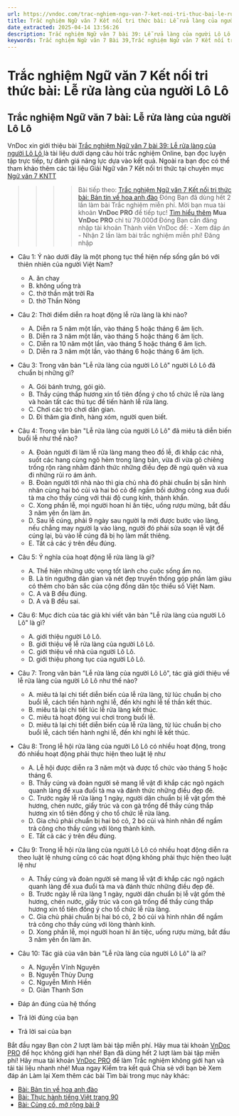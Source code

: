 ```yaml
---
url: https://vndoc.com/trac-nghiem-ngu-van-7-ket-noi-tri-thuc-bai-le-rua-lang-cua-nguoi-lo-lo-329450
title: Trắc nghiệm Ngữ văn 7 Kết nối tri thức bài: Lễ rửa làng của người Lô Lô - VnDoc.com
date_extracted: 2025-04-14 13:56:26
description: Trắc nghiệm Ngữ văn 7 bài 39: Lễ rửa làng của người Lô Lô là bộ câu hỏi trắc nghiệm khách quan liên quan đến nội dung trong chương trình Ngữ văn 7 Kết nối tri thức
keywords: Trắc nghiệm Ngữ văn 7 Bài 39,Trắc nghiệm Ngữ văn 7 Kết nối tri thức Bài 39,Trắc nghiệm văn 7 Kết nối tri thức,Trắc nghiệm Ngữ văn 7 Lễ rửa làng của người Lô Lô,Trắc nghiệm Ngữ văn 7 KNTT,Lễ rửa làng của người Lô Lô,Ngữ văn 7 KNTT,Ngữ văn 7 bài 39 kntt
---
```


# Trắc nghiệm Ngữ văn 7 Kết nối tri thức bài: Lễ rửa làng của người Lô Lô
## **Trắc nghiệm Ngữ văn 7 bài: Lễ rửa làng của người Lô Lô**
VnDoc xin giới thiệu bài [Trắc nghiệm Ngữ văn 7 bài 39: Lễ rửa làng của người Lô Lô ](<https://vndoc.com/trac-nghiem-ngu-van-7-ket-noi-tri-thuc-bai-le-rua-lang-cua-nguoi-lo-lo-329450>)là tài liệu dưới dạng câu hỏi trắc nghiệm Online, bạn đọc luyện tập trực tiếp, tự đánh giá năng lực dựa vào kết quả. Ngoài ra bạn đọc có thể tham khảo thêm các tài liệu Giải Ngữ văn 7 Kết nối tri thức tại chuyên mục [Ngữ văn 7 KNTT](<https://vndoc.com/ngu-van-7-kntt-tap1>)
>>>> Bài tiếp theo: [Trắc nghiệm Ngữ văn 7 Kết nối tri thức bài: Bản tin về hoa anh đào](<https://vndoc.com/trac-nghiem-ngu-van-7-ket-noi-tri-thuc-bai-ban-tin-ve-hoa-anh-dao-329501>)
Đóng
Bạn đã dùng hết 2 lần làm bài Trắc nghiệm miễn phí. Mời bạn mua tài khoản **VnDoc PRO** để tiếp tục\! [Tìm hiểu thêm](</pro>)
**Mua VnDoc PRO** chỉ từ 79.000đ
Đóng
Bạn cần đăng nhập tài khoản Thành viên VnDoc để:
\- Xem đáp án
\- Nhận 2 lần làm bài trắc nghiệm miễn phí\!
Đăng nhập 
  * Câu 1: Ý nào dưới đây là một phong tục thể hiện nếp sống gắn bó với thiên nhiên của người Việt Nam?
    * A. ăn chay
    * B. không uống trà
    * C. thờ thần mặt trời Ra
    * D. thờ Thần Nông
  * Câu 2: Thời điểm diễn ra hoạt động lễ rửa làng là khi nào?
    * A. Diễn ra 5 năm một lần, vào tháng 5 hoặc tháng 6 âm lịch.
    * B. Diễn ra 3 năm một lần, vào tháng 5 hoặc tháng 6 âm lịch.
    * C. Diễn ra 10 năm một lần, vào tháng 5 hoặc tháng 6 âm lịch.
    * D. Diễn ra 3 năm một lần, vào tháng 6 hoặc tháng 6 âm lịch.
  * Câu 3: Trong văn bản "Lễ rửa làng của người Lô Lô" người Lô Lô đã chuẩn bị những gì?
    * A. Gói bánh trưng, gói giò.
    * B. Thầy cúng thắp hương xin tổ tiên đồng ý cho tổ chức lễ rửa làng và hoàn tất các thủ tục để tiến hành lễ rửa làng.
    * C. Chơi các trò chơi dân gian.
    * D. Đi thăm gia đình, hàng xóm, người quen biết.
  * Câu 4: Trong văn bản "Lễ rửa làng của người Lô Lô" đã miêu tả diễn biến buổi lễ như thế nào?
    * A. Đoàn người đi làm lễ rửa làng mang theo đồ lễ, đi khắp các nhà, suốt các hang cùng ngõ hẻm trong làng bản, vừa đi vừa gõ chiêng trống rộn ràng nhằm đánh thức những điều đẹp đẽ ngủ quên và xua đi những rủi ro ám ảnh.
    * B. Đoàn người tới nhà nào thì gia chủ nhà đó phải chuẩn bị sẵn hình nhân cùng hai bó củi và hai bó cỏ để ngầm bồi dưỡng công xua đuổi tà ma cho thầy cúng với thái độ cung kính, thành khẩn.
    * C. Xong phần lễ, mọi người hoan hỉ ăn tiệc, uống rượu mừng, bắt đầu 3 năm yên ổn làm ăn.
    * D. Sau lễ cúng, phải 9 ngày sau người lạ mới được bước vào làng, nếu chẳng may người lạ vào làng, người đó phải sửa soạn lễ vật để cúng lại, bù vào lễ cúng đã bị họ làm mất thiêng.
    * E. Tất cả các ý trên đều đúng.
  * Câu 5: Ý nghĩa của hoạt động lễ rửa làng là gì?
    * A. Thể hiện những ước vọng tốt lành cho cuộc sống ấm no.
    * B. Là tín ngưỡng dân gian và nét đẹp truyền thống góp phần làm giàu có thêm cho bản sắc của cộng đồng dân tộc thiểu số Việt Nam.
    * C. A và B đều đúng.
    * D. A và B đều sai.
  * Câu 6: Mục đích của tác giả khi viết văn bản "Lễ rửa làng của người Lô Lô" là gì?
    * A. giới thiệu người Lô Lô.
    * B. giới thiệu về lễ rửa làng của người Lô Lô.
    * C. giới thiệu về nhà của người Lô Lô.
    * D. giới thiệu phong tục của người Lô Lô.
  * Câu 7: Trong văn bản "Lễ rửa làng của người Lô Lô", tác giả giới thiệu về lễ rửa làng của người Lô Lô như thế nào?
    * A. miêu tả lại chi tiết diễn biến của lễ rửa làng, từ lúc chuẩn bị cho buổi lễ, cách tiến hành nghi lễ, đến khi nghi lễ tế thần kết thúc.
    * B. miêu tả lại chi tiết lúc lễ rửa làng kết thúc.
    * C. miêu tả hoạt động vui chơi trong buổi lễ.
    * D. miêu tả lại chi tiết diễn biến của lễ rửa làng, từ lúc chuẩn bị cho buổi lễ, cách tiến hành nghi lễ, đến khi nghi lễ kết thúc.
  * Câu 8: Trong lễ hội rửa làng của người Lô Lô có nhiều hoạt động, trong đó nhiều hoạt động phải thực hiện theo luật lệ như
    * A. Lễ hội được diễn ra 3 năm một và được tổ chức vào tháng 5 hoặc tháng 6.
    * B. Thầy cúng và đoàn người sẽ mang lễ vật đi khắp các ngõ ngách quanh làng để xua đuổi tà ma và đánh thức những điều đẹp đẽ.
    * C. Trước ngày lễ rửa làng 1 ngày, người dân chuẩn bị lễ vật gồm thẻ hương, chén nước, giấy trúc và con gà trống để thầy cúng thắp hương xin tổ tiên đồng ý cho tổ chức lễ rửa làng.
    * D. Gia chủ phải chuẩn bị hai bó cỏ, 2 bó củi và hình nhân để ngầm trả công cho thầy cúng với lòng thành kính.
    * E. Tất cả các ý trên đều đúng.
  * Câu 9: Trong lễ hội rửa làng của người Lô Lô có nhiều hoạt động diễn ra theo luật lệ nhưng cũng có các hoạt động không phải thực hiện theo luật lệ như
    * A. Thầy cúng và đoàn người sẽ mang lễ vật đi khắp các ngõ ngách quanh làng để xua đuổi tà ma và đánh thức những điều đẹp đẽ.
    * B. Trước ngày lễ rửa làng 1 ngày, người dân chuẩn bị lễ vật gồm thẻ hương, chén nước, giấy trúc và con gà trống để thầy cúng thắp hương xin tổ tiên đồng ý cho tổ chức lễ rửa làng.
    * C. Gia chủ phải chuẩn bị hai bó cỏ, 2 bó củi và hình nhân để ngầm trả công cho thầy cúng với lòng thành kính.
    * D. Xong phần lễ, mọi người hoan hỉ ăn tiệc, uống rượu mừng, bắt đầu 3 năm yên ổn làm ăn.
  * Câu 10: Tác giả của văn bản "Lễ rửa làng của người Lô Lô" là ai?
    * A. Nguyễn Vĩnh Nguyên
    * B. Nguyễn Thùy Dung
    * C. Nguyễn Minh Hiền
    * D. Giản Thanh Sơn

  * Đáp án đúng của hệ thống
  * Trả lời đúng của bạn
  * Trả lời sai của bạn

Bắt đầu ngay
Bạn còn _2_ lượt làm bài tập miễn phí. Hãy mua tài khoản [VnDoc PRO](</pro>) để học không giới hạn nhé\!  Bạn đã dùng hết 2 lượt làm bài tập miễn phí\! Hãy mua tài khoản [VnDoc PRO](</pro>) để làm Trắc nghiệm không giới hạn và tải tài liệu nhanh nhé\!  Mua ngay
Kiểm tra kết quả Chia sẻ với bạn bè Xem đáp án Làm lại
Xem thêm các bài Tìm bài trong mục này khác:
  * [Bài: Bản tin về hoa anh đào](</trac-nghiem-ngu-van-7-ket-noi-tri-thuc-bai-ban-tin-ve-hoa-anh-dao-329501>)
  * [Bài: Thực hành tiếng Việt trang 90](</trac-nghiem-ngu-van-7-ket-noi-tri-thuc-bai-thuc-hanh-tieng-viet-trang-90-329502>)
  * [Bài: Củng cố, mở rộng bài 9](</trac-nghiem-ngu-van-7-ket-noi-tri-thuc-bai-cung-co-mo-rong-bai-9-329504>)

